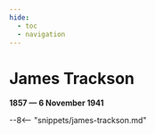 ```yaml
---
hide:
  - toc
  - navigation 
---
```


# James Trackson 

**1857 — 6 November 1941**

--8<-- "snippets/james-trackson.md"
